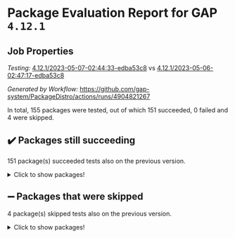 # Package Evaluation Report for GAP `4.12.1`

## Job Properties

*Testing:* [4.12.1/2023-05-07-02:44:33-edba53c8](https://github.com/gap-system/PackageDistro/blob/data/reports/4.12.1/2023-05-07-02:44:33-edba53c8) vs [4.12.1/2023-05-06-02:47:17-edba53c8](https://github.com/gap-system/PackageDistro/blob/data/reports/4.12.1/2023-05-06-02:47:17-edba53c8)

*Generated by Workflow:* https://github.com/gap-system/PackageDistro/actions/runs/4904821267

In total, 155 packages were tested, out of which 151 succeeded, 0 failed and 4 were skipped.

## :heavy_check_mark: Packages still succeeding

151 package(s) succeeded tests also on the previous version.
<details><summary>Click to show packages!</summary>

- 4ti2interface 2023.02-04 [(success)](https://github.com/gap-system/PackageDistro/actions/runs/4904821267/jobs/8758280497)
- ace 5.6.2 [(success)](https://github.com/gap-system/PackageDistro/actions/runs/4904821267/jobs/8758280561)
- aclib 1.3.2 [(success)](https://github.com/gap-system/PackageDistro/actions/runs/4904821267/jobs/8758280622)
- agt 0.3.1 [(success)](https://github.com/gap-system/PackageDistro/actions/runs/4904821267/jobs/8758280681)
- alnuth 3.2.1 [(success)](https://github.com/gap-system/PackageDistro/actions/runs/4904821267/jobs/8758280729)
- anupq 3.3.0 [(success)](https://github.com/gap-system/PackageDistro/actions/runs/4904821267/jobs/8758280772)
- atlasrep 2.1.6 [(success)](https://github.com/gap-system/PackageDistro/actions/runs/4904821267/jobs/8758280822)
- autodoc 2022.10.20 [(success)](https://github.com/gap-system/PackageDistro/actions/runs/4904821267/jobs/8758280877)
- automata 1.15 [(success)](https://github.com/gap-system/PackageDistro/actions/runs/4904821267/jobs/8758280923)
- automgrp 1.3.2 [(success)](https://github.com/gap-system/PackageDistro/actions/runs/4904821267/jobs/8758280979)
- autpgrp 1.11 [(success)](https://github.com/gap-system/PackageDistro/actions/runs/4904821267/jobs/8758281023)
- cap 2023.05-04 [(success)](https://github.com/gap-system/PackageDistro/actions/runs/4904821267/jobs/8758281080)
- caratinterface 2.3.5 [(success)](https://github.com/gap-system/PackageDistro/actions/runs/4904821267/jobs/8758281139)
- cddinterface 2022.11.01 [(success)](https://github.com/gap-system/PackageDistro/actions/runs/4904821267/jobs/8758281197)
- circle 1.6.6 [(success)](https://github.com/gap-system/PackageDistro/actions/runs/4904821267/jobs/8758281263)
- classicpres 1.22 [(success)](https://github.com/gap-system/PackageDistro/actions/runs/4904821267/jobs/8758281322)
- cohomolo 1.6.11 [(success)](https://github.com/gap-system/PackageDistro/actions/runs/4904821267/jobs/8758281391)
- congruence 1.2.5 [(success)](https://github.com/gap-system/PackageDistro/actions/runs/4904821267/jobs/8758281476)
- corelg 1.56 [(success)](https://github.com/gap-system/PackageDistro/actions/runs/4904821267/jobs/8758281534)
- crime 1.6 [(success)](https://github.com/gap-system/PackageDistro/actions/runs/4904821267/jobs/8758281591)
- crisp 1.4.6 [(success)](https://github.com/gap-system/PackageDistro/actions/runs/4904821267/jobs/8758281651)
- crypting 0.10.4 [(success)](https://github.com/gap-system/PackageDistro/actions/runs/4904821267/jobs/8758281703)
- cryst 4.1.26 [(success)](https://github.com/gap-system/PackageDistro/actions/runs/4904821267/jobs/8758281759)
- crystcat 1.1.10 [(success)](https://github.com/gap-system/PackageDistro/actions/runs/4904821267/jobs/8758281810)
- ctbllib 1.3.5 [(success)](https://github.com/gap-system/PackageDistro/actions/runs/4904821267/jobs/8758281869)
- cubefree 1.19 [(success)](https://github.com/gap-system/PackageDistro/actions/runs/4904821267/jobs/8758281911)
- curlinterface 2.3.1 [(success)](https://github.com/gap-system/PackageDistro/actions/runs/4904821267/jobs/8758281978)
- cvec 2.8.1 [(success)](https://github.com/gap-system/PackageDistro/actions/runs/4904821267/jobs/8758282048)
- datastructures 0.3.0 [(success)](https://github.com/gap-system/PackageDistro/actions/runs/4904821267/jobs/8758282104)
- deepthought 1.0.6 [(success)](https://github.com/gap-system/PackageDistro/actions/runs/4904821267/jobs/8758282154)
- design 1.8 [(success)](https://github.com/gap-system/PackageDistro/actions/runs/4904821267/jobs/8758282204)
- difsets 2.3.1 [(success)](https://github.com/gap-system/PackageDistro/actions/runs/4904821267/jobs/8758282256)
- digraphs 1.6.2 [(success)](https://github.com/gap-system/PackageDistro/actions/runs/4904821267/jobs/8758282311)
- edim 1.3.7 [(success)](https://github.com/gap-system/PackageDistro/actions/runs/4904821267/jobs/8758282370)
- example 4.3.4 [(success)](https://github.com/gap-system/PackageDistro/actions/runs/4904821267/jobs/8758282425)
- examplesforhomalg 2023.02-04 [(success)](https://github.com/gap-system/PackageDistro/actions/runs/4904821267/jobs/8758282482)
- factint 1.6.3 [(success)](https://github.com/gap-system/PackageDistro/actions/runs/4904821267/jobs/8758282530)
- ferret 1.0.9 [(success)](https://github.com/gap-system/PackageDistro/actions/runs/4904821267/jobs/8758282582)
- fga 1.5.0 [(success)](https://github.com/gap-system/PackageDistro/actions/runs/4904821267/jobs/8758282634)
- fining 1.5.5 [(success)](https://github.com/gap-system/PackageDistro/actions/runs/4904821267/jobs/8758282686)
- float 1.0.3 [(success)](https://github.com/gap-system/PackageDistro/actions/runs/4904821267/jobs/8758282739)
- format 1.4.3 [(success)](https://github.com/gap-system/PackageDistro/actions/runs/4904821267/jobs/8758282792)
- forms 1.2.9 [(success)](https://github.com/gap-system/PackageDistro/actions/runs/4904821267/jobs/8758282838)
- fplsa 1.2.6 [(success)](https://github.com/gap-system/PackageDistro/actions/runs/4904821267/jobs/8758282882)
- fr 2.4.12 [(success)](https://github.com/gap-system/PackageDistro/actions/runs/4904821267/jobs/8758282931)
- francy 2.0.3 [(success)](https://github.com/gap-system/PackageDistro/actions/runs/4904821267/jobs/8758282999)
- fwtree 1.3 [(success)](https://github.com/gap-system/PackageDistro/actions/runs/4904821267/jobs/8758283052)
- gapdoc 1.6.6 [(success)](https://github.com/gap-system/PackageDistro/actions/runs/4904821267/jobs/8758283111)
- gauss 2023.02-04 [(success)](https://github.com/gap-system/PackageDistro/actions/runs/4904821267/jobs/8758283179)
- gaussforhomalg 2023.02-04 [(success)](https://github.com/gap-system/PackageDistro/actions/runs/4904821267/jobs/8758283229)
- gbnp 1.0.5 [(success)](https://github.com/gap-system/PackageDistro/actions/runs/4904821267/jobs/8758283301)
- generalizedmorphismsforcap 2023.03-01 [(success)](https://github.com/gap-system/PackageDistro/actions/runs/4904821267/jobs/8758283367)
- genss 1.6.8 [(success)](https://github.com/gap-system/PackageDistro/actions/runs/4904821267/jobs/8758283426)
- gradedmodules 2023.02-04 [(success)](https://github.com/gap-system/PackageDistro/actions/runs/4904821267/jobs/8758283486)
- gradedringforhomalg 2023.02-04 [(success)](https://github.com/gap-system/PackageDistro/actions/runs/4904821267/jobs/8758283543)
- grape 4.9.0 [(success)](https://github.com/gap-system/PackageDistro/actions/runs/4904821267/jobs/8758283601)
- groupoids 1.73 [(success)](https://github.com/gap-system/PackageDistro/actions/runs/4904821267/jobs/8758283653)
- grpconst 2.6.4 [(success)](https://github.com/gap-system/PackageDistro/actions/runs/4904821267/jobs/8758283713)
- guarana 0.96.3 [(success)](https://github.com/gap-system/PackageDistro/actions/runs/4904821267/jobs/8758283770)
- guava 3.18 [(success)](https://github.com/gap-system/PackageDistro/actions/runs/4904821267/jobs/8758283825)
- hap 1.55 [(success)](https://github.com/gap-system/PackageDistro/actions/runs/4904821267/jobs/8758283894)
- hapcryst 0.1.15 [(success)](https://github.com/gap-system/PackageDistro/actions/runs/4904821267/jobs/8758283955)
- hecke 1.5.3 [(success)](https://github.com/gap-system/PackageDistro/actions/runs/4904821267/jobs/8758284021)
- help 3.5 [(success)](https://github.com/gap-system/PackageDistro/actions/runs/4904821267/jobs/8758284093)
- homalg 2023.02-05 [(success)](https://github.com/gap-system/PackageDistro/actions/runs/4904821267/jobs/8758284173)
- homalgtocas 2023.02-04 [(success)](https://github.com/gap-system/PackageDistro/actions/runs/4904821267/jobs/8758284235)
- idrel 2.45 [(success)](https://github.com/gap-system/PackageDistro/actions/runs/4904821267/jobs/8758284295)
- images 1.3.1 [(success)](https://github.com/gap-system/PackageDistro/actions/runs/4904821267/jobs/8758284355)
- intpic 0.3.0 [(success)](https://github.com/gap-system/PackageDistro/actions/runs/4904821267/jobs/8758284423)
- io 4.8.1 [(success)](https://github.com/gap-system/PackageDistro/actions/runs/4904821267/jobs/8758284487)
- io_forhomalg 2023.02-04 [(success)](https://github.com/gap-system/PackageDistro/actions/runs/4904821267/jobs/8758284566)
- irredsol 1.4.4 [(success)](https://github.com/gap-system/PackageDistro/actions/runs/4904821267/jobs/8758284631)
- json 2.1.1 [(success)](https://github.com/gap-system/PackageDistro/actions/runs/4904821267/jobs/8758284689)
- jupyterkernel 1.5.0 [(success)](https://github.com/gap-system/PackageDistro/actions/runs/4904821267/jobs/8758284746)
- jupyterviz 1.5.6 [(success)](https://github.com/gap-system/PackageDistro/actions/runs/4904821267/jobs/8758284812)
- kan 1.35 [(success)](https://github.com/gap-system/PackageDistro/actions/runs/4904821267/jobs/8758284868)
- kbmag 1.5.11 [(success)](https://github.com/gap-system/PackageDistro/actions/runs/4904821267/jobs/8758284934)
- laguna 3.9.6 [(success)](https://github.com/gap-system/PackageDistro/actions/runs/4904821267/jobs/8758285005)
- liealgdb 2.2.1 [(success)](https://github.com/gap-system/PackageDistro/actions/runs/4904821267/jobs/8758285072)
- liepring 2.8 [(success)](https://github.com/gap-system/PackageDistro/actions/runs/4904821267/jobs/8758285145)
- liering 2.4.2 [(success)](https://github.com/gap-system/PackageDistro/actions/runs/4904821267/jobs/8758285227)
- linearalgebraforcap 2023.05-02 [(success)](https://github.com/gap-system/PackageDistro/actions/runs/4904821267/jobs/8758285314)
- localizeringforhomalg 2023.02-04 [(success)](https://github.com/gap-system/PackageDistro/actions/runs/4904821267/jobs/8758285399)
- loops 3.4.3 [(success)](https://github.com/gap-system/PackageDistro/actions/runs/4904821267/jobs/8758285476)
- lpres 1.0.3 [(success)](https://github.com/gap-system/PackageDistro/actions/runs/4904821267/jobs/8758285553)
- majoranaalgebras 1.5.1 [(success)](https://github.com/gap-system/PackageDistro/actions/runs/4904821267/jobs/8758285627)
- mapclass 1.4.6 [(success)](https://github.com/gap-system/PackageDistro/actions/runs/4904821267/jobs/8758285709)
- matgrp 0.70 [(success)](https://github.com/gap-system/PackageDistro/actions/runs/4904821267/jobs/8758285789)
- matricesforhomalg 2023.02-04 [(success)](https://github.com/gap-system/PackageDistro/actions/runs/4904821267/jobs/8758285864)
- modisom 2.5.4 [(success)](https://github.com/gap-system/PackageDistro/actions/runs/4904821267/jobs/8758285936)
- modulepresentationsforcap 2023.05-01 [(success)](https://github.com/gap-system/PackageDistro/actions/runs/4904821267/jobs/8758286007)
- modules 2023.02-04 [(success)](https://github.com/gap-system/PackageDistro/actions/runs/4904821267/jobs/8758286072)
- monoidalcategories 2023.04-01 [(success)](https://github.com/gap-system/PackageDistro/actions/runs/4904821267/jobs/8758286135)
- nconvex 2022.09-01 [(success)](https://github.com/gap-system/PackageDistro/actions/runs/4904821267/jobs/8758286195)
- nilmat 1.4.2 [(success)](https://github.com/gap-system/PackageDistro/actions/runs/4904821267/jobs/8758286266)
- nock 1.5 [(success)](https://github.com/gap-system/PackageDistro/actions/runs/4904821267/jobs/8758286348)
- normalizinterface 1.3.5 [(success)](https://github.com/gap-system/PackageDistro/actions/runs/4904821267/jobs/8758286427)
- nq 2.5.10 [(success)](https://github.com/gap-system/PackageDistro/actions/runs/4904821267/jobs/8758286518)
- numericalsgps 1.3.1 [(success)](https://github.com/gap-system/PackageDistro/actions/runs/4904821267/jobs/8758286588)
- openmath 11.5.3 [(success)](https://github.com/gap-system/PackageDistro/actions/runs/4904821267/jobs/8758286685)
- orb 4.9.0 [(success)](https://github.com/gap-system/PackageDistro/actions/runs/4904821267/jobs/8758286775)
- packagemanager 1.4.1 [(success)](https://github.com/gap-system/PackageDistro/actions/runs/4904821267/jobs/8758286868)
- patternclass 2.4.3 [(success)](https://github.com/gap-system/PackageDistro/actions/runs/4904821267/jobs/8758286969)
- permut 2.0.4 [(success)](https://github.com/gap-system/PackageDistro/actions/runs/4904821267/jobs/8758287055)
- polenta 1.3.10 [(success)](https://github.com/gap-system/PackageDistro/actions/runs/4904821267/jobs/8758287157)
- polymaking 0.8.6 [(success)](https://github.com/gap-system/PackageDistro/actions/runs/4904821267/jobs/8758287249)
- primgrp 3.4.4 [(success)](https://github.com/gap-system/PackageDistro/actions/runs/4904821267/jobs/8758287341)
- profiling 2.5.2 [(success)](https://github.com/gap-system/PackageDistro/actions/runs/4904821267/jobs/8758287425)
- qpa 1.34 [(success)](https://github.com/gap-system/PackageDistro/actions/runs/4904821267/jobs/8758287514)
- quagroup 1.8.3 [(success)](https://github.com/gap-system/PackageDistro/actions/runs/4904821267/jobs/8758287600)
- radiroot 2.9 [(success)](https://github.com/gap-system/PackageDistro/actions/runs/4904821267/jobs/8758287690)
- rcwa 4.7.1 [(success)](https://github.com/gap-system/PackageDistro/actions/runs/4904821267/jobs/8758287781)
- rds 1.8 [(success)](https://github.com/gap-system/PackageDistro/actions/runs/4904821267/jobs/8758287860)
- recog 1.4.2 [(success)](https://github.com/gap-system/PackageDistro/actions/runs/4904821267/jobs/8758287938)
- repndecomp 1.3.0 [(success)](https://github.com/gap-system/PackageDistro/actions/runs/4904821267/jobs/8758288018)
- repsn 3.1.1 [(success)](https://github.com/gap-system/PackageDistro/actions/runs/4904821267/jobs/8758288074)
- resclasses 4.7.3 [(success)](https://github.com/gap-system/PackageDistro/actions/runs/4904821267/jobs/8758288135)
- ringsforhomalg 2023.02-05 [(success)](https://github.com/gap-system/PackageDistro/actions/runs/4904821267/jobs/8758288198)
- sco 2023.02-04 [(success)](https://github.com/gap-system/PackageDistro/actions/runs/4904821267/jobs/8758288261)
- scscp 2.4.1 [(success)](https://github.com/gap-system/PackageDistro/actions/runs/4904821267/jobs/8758288343)
- semigroups 5.2.1 [(success)](https://github.com/gap-system/PackageDistro/actions/runs/4904821267/jobs/8758288421)
- sglppow 2.3 [(success)](https://github.com/gap-system/PackageDistro/actions/runs/4904821267/jobs/8758288491)
- sgpviz 0.999.5 [(success)](https://github.com/gap-system/PackageDistro/actions/runs/4904821267/jobs/8758288564)
- simpcomp 2.1.14 [(success)](https://github.com/gap-system/PackageDistro/actions/runs/4904821267/jobs/8758288633)
- singular 2023.02.09 [(success)](https://github.com/gap-system/PackageDistro/actions/runs/4904821267/jobs/8758288691)
- sl2reps 1.1 [(success)](https://github.com/gap-system/PackageDistro/actions/runs/4904821267/jobs/8758288762)
- sla 1.5.3 [(success)](https://github.com/gap-system/PackageDistro/actions/runs/4904821267/jobs/8758288831)
- smallgrp 1.5.2 [(success)](https://github.com/gap-system/PackageDistro/actions/runs/4904821267/jobs/8758288901)
- smallsemi 0.6.13 [(success)](https://github.com/gap-system/PackageDistro/actions/runs/4904821267/jobs/8758288973)
- sonata 2.9.6 [(success)](https://github.com/gap-system/PackageDistro/actions/runs/4904821267/jobs/8758289056)
- sophus 1.27 [(success)](https://github.com/gap-system/PackageDistro/actions/runs/4904821267/jobs/8758289120)
- spinsym 1.5.2 [(success)](https://github.com/gap-system/PackageDistro/actions/runs/4904821267/jobs/8758289192)
- standardff 0.9.4 [(success)](https://github.com/gap-system/PackageDistro/actions/runs/4904821267/jobs/8758289263)
- symbcompcc 1.3.2 [(success)](https://github.com/gap-system/PackageDistro/actions/runs/4904821267/jobs/8758289335)
- thelma 1.3 [(success)](https://github.com/gap-system/PackageDistro/actions/runs/4904821267/jobs/8758289409)
- tomlib 1.2.9 [(success)](https://github.com/gap-system/PackageDistro/actions/runs/4904821267/jobs/8758289468)
- toolsforhomalg 2023.03-01 [(success)](https://github.com/gap-system/PackageDistro/actions/runs/4904821267/jobs/8758289527)
- toric 1.9.5 [(success)](https://github.com/gap-system/PackageDistro/actions/runs/4904821267/jobs/8758289577)
- toricvarieties 2022.07.13 [(success)](https://github.com/gap-system/PackageDistro/actions/runs/4904821267/jobs/8758289631)
- transgrp 3.6.4 [(success)](https://github.com/gap-system/PackageDistro/actions/runs/4904821267/jobs/8758289686)
- ugaly 4.0.3 [(success)](https://github.com/gap-system/PackageDistro/actions/runs/4904821267/jobs/8758289731)
- unipot 1.5 [(success)](https://github.com/gap-system/PackageDistro/actions/runs/4904821267/jobs/8758289789)
- unitlib 4.2.0 [(success)](https://github.com/gap-system/PackageDistro/actions/runs/4904821267/jobs/8758289843)
- utils 0.82 [(success)](https://github.com/gap-system/PackageDistro/actions/runs/4904821267/jobs/8758289895)
- uuid 0.7 [(success)](https://github.com/gap-system/PackageDistro/actions/runs/4904821267/jobs/8758289959)
- walrus 0.9991 [(success)](https://github.com/gap-system/PackageDistro/actions/runs/4904821267/jobs/8758290011)
- wedderga 4.10.3 [(success)](https://github.com/gap-system/PackageDistro/actions/runs/4904821267/jobs/8758290071)
- xmod 2.91 [(success)](https://github.com/gap-system/PackageDistro/actions/runs/4904821267/jobs/8758290122)
- xmodalg 1.23 [(success)](https://github.com/gap-system/PackageDistro/actions/runs/4904821267/jobs/8758290177)
- yangbaxter 0.10.3 [(success)](https://github.com/gap-system/PackageDistro/actions/runs/4904821267/jobs/8758290227)
- zeromqinterface 0.14 [(success)](https://github.com/gap-system/PackageDistro/actions/runs/4904821267/jobs/8758290283)
</details>

## :heavy_minus_sign: Packages that were skipped

4 package(s) skipped tests also on the previous version.
<details><summary>Click to show packages!</summary>

- browse 1.8.21 [(skipped)](https://github.com/gap-system/PackageDistro/actions/runs/4904821267/jobs/8758182802)
- itc 1.5.1 [(skipped)](https://github.com/gap-system/PackageDistro/actions/runs/4904821267/jobs/8758182802)
- polycyclic 2.16 [(skipped)](https://github.com/gap-system/PackageDistro/actions/runs/4904821267/jobs/8758182802)
- xgap 4.31 [(skipped)](https://github.com/gap-system/PackageDistro/actions/runs/4904821267/jobs/8758182802)
</details>


